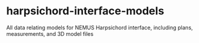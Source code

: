 # harpsichord-interface-models
All data relating models for NEMUS Harpsichord interface, including plans, measurements, and 3D model files

